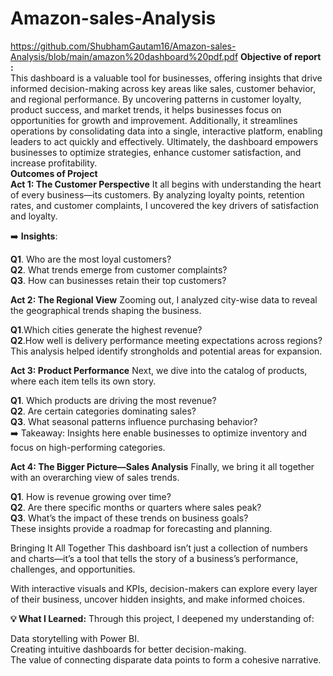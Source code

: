 # Amazon-sales-Analysis
https://github.com/ShubhamGautam16/Amazon-sales-Analysis/blob/main/amazon%20dashboard%20pdf.pdf
**Objective of report :**<br/>
This dashboard is a valuable tool for businesses, offering insights that drive informed decision-making across key areas like sales, customer behavior, and regional performance. By uncovering patterns in customer loyalty, product success, and market trends, it helps businesses focus on opportunities for growth and improvement. Additionally, it streamlines operations by consolidating data into a single, interactive platform, enabling leaders to act quickly and effectively. Ultimately, the dashboard empowers businesses to optimize strategies, enhance customer satisfaction, and increase profitability.<br/>
**Outcomes of Project**<br/>
**Act 1: The Customer Perspective**
It all begins with understanding the heart of every business—its customers. By analyzing loyalty points, retention rates, and customer complaints, I uncovered the key drivers of satisfaction and loyalty.

➡️ **Insights**:

**Q1**. Who are the most loyal customers?<br/>
**Q2**. What trends emerge from customer complaints?<br/>
**Q3**. How can businesses retain their top customers?<br/>

**Act 2: The Regional View**
Zooming out, I analyzed city-wise data to reveal the geographical trends shaping the business.

**Q1**.Which cities generate the highest revenue?<br/>
**Q2**.How well is delivery performance meeting expectations across regions?<br/>
This analysis helped identify strongholds and potential areas for expansion.<br/>

**Act 3: Product Performance**
Next, we dive into the catalog of products, where each item tells its own story.

**Q1**. Which products are driving the most revenue?<br/>
**Q2**. Are certain categories dominating sales?<br/>
**Q3**. What seasonal patterns influence purchasing behavior?<br/>
➡️ Takeaway: Insights here enable businesses to optimize inventory and focus on high-performing categories.

**Act 4: The Bigger Picture—Sales Analysis**
Finally, we bring it all together with an overarching view of sales trends.

**Q1**. How is revenue growing over time?<br/>
**Q2**. Are there specific months or quarters where sales peak?<br/>
**Q3**. What’s the impact of these trends on business goals?<br/>
These insights provide a roadmap for forecasting and planning.

Bringing It All Together
This dashboard isn’t just a collection of numbers and charts—it’s a tool that tells the story of a business’s performance, challenges, and opportunities.

With interactive visuals and KPIs, decision-makers can explore every layer of their business, uncover hidden insights, and make informed choices.

**💡 What I Learned:**
Through this project, I deepened my understanding of:

Data storytelling with Power BI.<br/>
Creating intuitive dashboards for better decision-making.<br/>
The value of connecting disparate data points to form a cohesive narrative.
